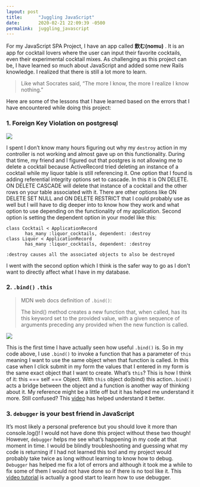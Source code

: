 ```yaml
---
layout: post
title:      "Juggling JavaScript"
date:       2020-02-21 22:09:39 -0500
permalink:  juggling_javascript
---
```



For my JavaScript SPA Project, I have an app called **飲む(nomu)** . It is an app for cocktail lovers where the user can input their favorite cocktails, even their experimental cocktail mixes. As challenging as this project can be, I have learned so much about JavaScript and added some new Rails knowledge. I realized that there is still a lot more to learn. 

> Like what Socrates said, “The more I know, the more I realize I know nothing.” 

Here are some of the lessons that I have learned based on the errors that I have encountered while doing this project:

### 1. Foreign Key Violation on postgresql

![](https://lh3.googleusercontent.com/8jWOlyPVs_nEu72jP7w2vv8mRX-0FTZYKYC0KkOX_xgjIoMJ9tgrlTwGs8w7iKcHIH5Sdk7NUj5xTutQCgm9tplngx_z-4sGyLVr0Vwz_vy-Z3J7F8QrJMX0qgzohLm_AjNNAu1HFQ=w2400)

I spent I don’t know many hours figuring out why my `destroy` action in my controller is not working and almost gave up on this functionality. During that time, my friend and I figured out that postgres is not allowing me to delete a cocktail because ActiveRecord tried deleting an instance of a cocktail while my liquor table is still referencing it. One option that I found is adding referential integrity options set to cascade. In this it is ON DELETE. ON DELETE CASCADE will delete that instance of a cocktail and the other rows on your table associated with it. There are other options like ON DELETE SET NULL and ON DELETE RESTRICT that I could probably use as well but I will have to dig deeper into to know how they work and what option to use depending on the functionality of my application. Second option is setting the dependent option in your model like this:

```
class Cocktail < ApplicationRecord
       has_many :liquor_cocktails, dependent: :destroy
class Liquor < ApplicationRecord
       has_many :liquor_cocktails, dependent: :destroy

:destroy causes all the associated objects to also be destroyed
```

I went with the second option which I think is the safer way to go as I don't want to directly affect what I have in my database.

### 2.  `.bind()` `.this`

> MDN web docs definition of `.bind()`:
> 
> The bind() method creates a new function that, when called, has its this keyword set to the provided value, with a given sequence of arguments preceding any provided when the new function is called.

![](https://lh3.googleusercontent.com/dasXIy9N3xLB7WqcPPo52uXYPrXe5QGx_ta9O5Yqk7X1AnAM8JjBCcvRYxuxJ3bBkUlJv-IXZpCG7LAUvkY43uY1aUcrv-8sI2Yzw6OVkdUEa42Xg_cxjHdrCDsFFXHct8QNcCHXhg=w2400)

This is the first time I have actually seen how useful `.bind()` is. 
So in my code above, I use `.bind()` to invoke a function that has a parameter of `this` meaning I want to use the same object when that function is called. In this case when I click submit in my form the values that I entered in my form is the same exact object that I want to create. What’s `this`? This is how I think of it: this === self === Object. With `this` object do(bind) this action.`.bind()` acts a bridge between the object and a function is another way of thinking about it. My reference might be a little off but it has helped me understand it more. Still confused? This [video](https://youtu.be/g2WcckBB_q0 )  has helped understand it better.

### 3.  `debugger` is your best friend in JavaScript

It’s most likely a personal preference but you should love it more than console.log()! I would not have done this project without these two though! However, `debugger` helps me see what’s happening in my code at that moment in time. I would be blindly troubleshooting and guessing what my code is returning if I had not learned this tool and my project would probably take twice as long without learning to know how to debug. `Debugger` has helped me fix a lot of errors and although it took me a while to fix some of them I would not have done so if there is no tool like it. This [video tutorial](https://developers.google.com/web/tools/chrome-devtools/javascript)  is actually a good start to learn how to use debugger.  


